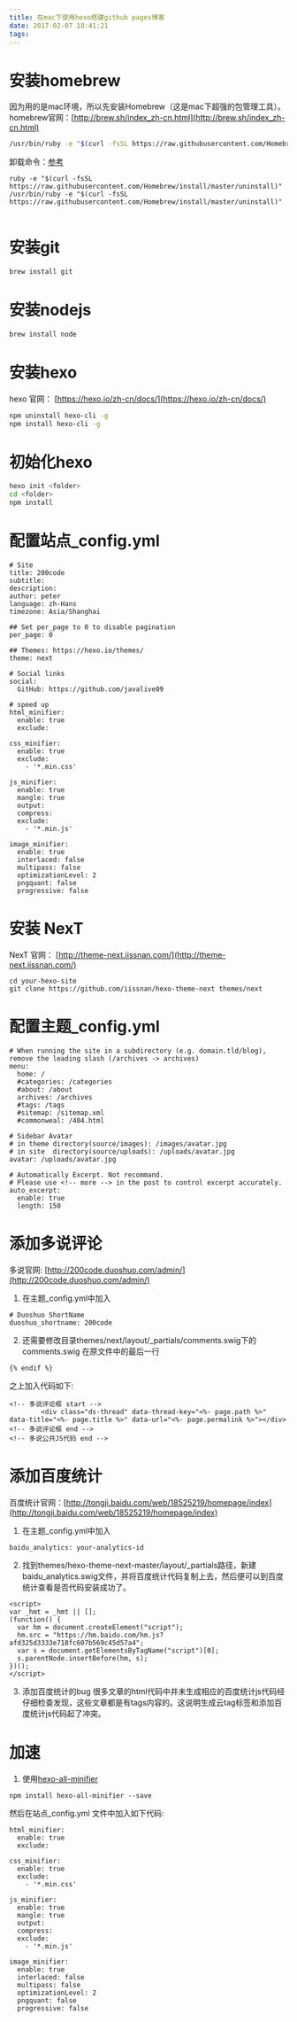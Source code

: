 ```yaml
---
title: 在mac下使用hexo搭建github pages博客
date: 2017-02-07 18:41:21
tags:
---
```


# 安装homebrew
因为用的是mac环境，所以先安装Homebrew（这是mac下超强的包管理工具）。
homebrew官网：[http://brew.sh/index_zh-cn.html](http://brew.sh/index_zh-cn.html)

``` bash
/usr/bin/ruby -e "$(curl -fsSL https://raw.githubusercontent.com/Homebrew/install/master/install)"
```
卸载命令：[参考](http://superuser.com/questions/203707/how-to-uninstall-homebrew-mac-os-x-package-manager)
```
ruby -e "$(curl -fsSL https://raw.githubusercontent.com/Homebrew/install/master/uninstall)"
/usr/bin/ruby -e "$(curl -fsSL https://raw.githubusercontent.com/Homebrew/install/master/uninstall)"


```


# 安装git

``` bash
brew install git
```

# 安装nodejs

``` bash
brew install node
```

# 安装hexo
hexo 官网： [https://hexo.io/zh-cn/docs/](https://hexo.io/zh-cn/docs/)

``` bash
npm uninstall hexo-cli -g
npm install hexo-cli -g
```

# 初始化hexo

``` bash
hexo init <folder>
cd <folder>
npm install
```

# 配置站点_config.yml
```
# Site
title: 200code
subtitle:
description:
author: peter
language: zh-Hans
timezone: Asia/Shanghai
```

```
## Set per_page to 0 to disable pagination
per_page: 0
```

```
## Themes: https://hexo.io/themes/
theme: next
```

```
# Social links
social:
  GitHub: https://github.com/javalive09
```

```
# speed up
html_minifier:
  enable: true
  exclude: 
 
css_minifier:
  enable: true
  exclude: 
    - '*.min.css'
 
js_minifier:
  enable: true
  mangle: true
  output:
  compress:
  exclude: 
    - '*.min.js'
 
image_minifier:
  enable: true
  interlaced: false
  multipass: false
  optimizationLevel: 2
  pngquant: false
  progressive: false
```

# 安装 NexT 
NexT 官网： [http://theme-next.iissnan.com/](http://theme-next.iissnan.com/)
```
cd your-hexo-site
git clone https://github.com/iissnan/hexo-theme-next themes/next
```
# 配置主题_config.yml
```
# When running the site in a subdirectory (e.g. domain.tld/blog), remove the leading slash (/archives -> archives)
menu:
  home: /
  #categories: /categories
  #about: /about
  archives: /archives
  #tags: /tags
  #sitemap: /sitemap.xml
  #commonweal: /404.html
```
```
# Sidebar Avatar
# in theme directory(source/images): /images/avatar.jpg
# in site  directory(source/uploads): /uploads/avatar.jpg
avatar: /uploads/avatar.jpg
```

```
# Automatically Excerpt. Not recommand.
# Please use <!-- more --> in the post to control excerpt accurately.
auto_excerpt:
  enable: true
  length: 150
```

# 添加多说评论
多说官网: [http://200code.duoshuo.com/admin/](http://200code.duoshuo.com/admin/)
1. 在主题_config.yml中加入
```
# Duoshuo ShortName
duoshuo_shortname: 200code
```
2. 还需要修改目录themes/next/layout/_partials/comments.swig下的comments.swig
在原文件中的最后一行 
```
{% endif %} 
```
之上加入代码如下:
```
<!-- 多说评论框 start -->
        <div class="ds-thread" data-thread-key="<%- page.path %>" data-title="<%- page.title %>" data-url="<%- page.permalink %>"></div>
<!-- 多说评论框 end -->
<!-- 多说公共JS代码 end -->
```

# 添加百度统计
百度统计官网：[http://tongji.baidu.com/web/18525219/homepage/index](http://tongji.baidu.com/web/18525219/homepage/index)
1. 在主题_config.yml中加入
```
baidu_analytics: your-analytics-id
```
2. 找到themes/hexo-theme-next-master/layout/_partials路径，新建baidu_analytics.swig文件，并将百度统计代码复制上去，然后便可以到百度统计查看是否代码安装成功了。
```
<script>
var _hmt = _hmt || [];
(function() {
  var hm = document.createElement("script");
  hm.src = "https://hm.baidu.com/hm.js?afd325d3333e718fc607b569c45d57a4";
  var s = document.getElementsByTagName("script")[0];
  s.parentNode.insertBefore(hm, s);
})();
</script>
```
3. 添加百度统计的bug
很多文章的html代码中并未生成相应的百度统计js代码经仔细检查发现，这些文章都是有tags内容的。这说明生成云tag标签和添加百度统计js代码起了冲突。

# 加速
1. 使用[hexo-all-minifier](https://github.com/chenzhutian/hexo-all-minifier)
```
npm install hexo-all-minifier --save
```
然后在站点_config.yml 文件中加入如下代码:
```
html_minifier:
  enable: true
  exclude: 
 
css_minifier:
  enable: true
  exclude: 
    - '*.min.css'
 
js_minifier:
  enable: true
  mangle: true
  output:
  compress:
  exclude: 
    - '*.min.js'
 
image_minifier:
  enable: true
  interlaced: false
  multipass: false
  optimizationLevel: 2
  pngquant: false
  progressive: false
```



